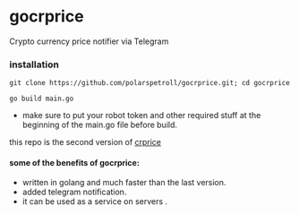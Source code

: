# gocrprice
Crypto currency price notifier via Telegram

### installation 

```
git clone https://github.com/polarspetroll/gocrprice.git; cd gocrprice

go build main.go

```

- make sure to put your robot token and other required stuff at the beginning of the main.go file before build.

this repo is the second version of [crprice](https://github.com/polarspetroll/crprice)

#### some of the benefits of gocrprice:
- written in golang and much faster than the last version.
- added telegram notification.
- it can be used as a service on servers . 
